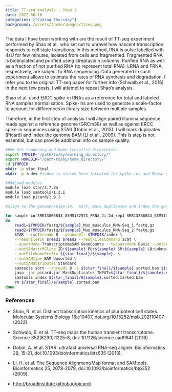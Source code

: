 ```yaml
---
title: TT-seq analysis - Step 1
date: 2022-06-16 
categories: ["Coding Thursday"]
background: /assets/theme/images/ttseq.png
---
```


The data I have been working with are the result of TT-seq experiment performed by Shao et al., who set out to unravel how nascent transcription responds to cell state transitions. 
In this method, RNA is pulse labelled with 4sU for few minutes, isolated from cells and fragmented. Fragmented RNA is biotinylated and purified using streptavidin columns. Purified RNA as well as a fraction of not purified RNA (to represent total RNA); LRNA and FRNA, respectively, are subject to RNA sequencing. Data generated in such experiment allows to estimate the rates of RNA synthesis and degradation. I refer you to the original TT-seq paper for further info (Schwalb et al., 2016)
In the next few posts, I will attempt to repeat Shao’s analysis. 

Shao et al. used ERCC spike-in RNAs as a reference for total and labeled RNA samples normalisation. Spike-ins are used to generate a scale-factor to account for differences in library size between multiple samples. 

Therefore, in the first step of analysis I will align paired Illumina sequence reads against a reference genome (GRCm38) as well as against ERCC spike-in sequences using STAR (Dobin et al., 2013). 
I will mark duplicates (Picard) and index the genome BAM (Li et al., 2009). This is step is not essential, but can provide additional info on sample quality.

```bash
#### Set temporary and home (results) directories
export TMPDIR="/path/to/my/working_directory/"
export HOMEDIR="/path/to/my/home_directory/"
cd $TMPDIR
mkdir -p star_final
mkdir -p index #index is stored here (created for spike-ins and Mouse genome)

####Load modules
module load star/2.7.8a
module load samtools/1.3.1
module load picard/2.9.2

#align to the genome/spike-in.  Sort, mark duplicates and index the genome BAM.

for sample in SRR13866843_GSM5137573_FRNA_2i_2d_rep1 SRR13866844_GSM5137574_FRNA_2i_2d_rep2 SRR13866845_GSM5137575_FRNA_2i_7d_rep1 SRR13866853_GSM5137583_LRNA_2i_2d_rep1 SRR13866854_GSM5137584_LRNA_2i_2d_rep2 SRR13866855_GSM5137585_LRNA_2i_7d_rep1
do
	read1=$TMPDIR/fastq/${sample}_Mus_musculus_RNA-Seq_1.fastq.gz
	read2=$TMPDIR/fastq/${sample}_Mus_musculus_RNA-Seq_2.fastq.gz
	STAR --runThreadN 8 --genomeDir $TMPDIR/index \
	--readFilesIn $read1 $read2 --readFilesCommand zcat \
	--quantMode TranscriptomeSAM GeneCounts --twopassMode Basic --outSAMunmapped None \
	--outSAMattrRGline ID:${sample} PU:${sample} SM:${sample} LB:unknown PL:illumina \
	--outFileNamePrefix ${star_final}/${sample}. \
	--outSAMtype BAM Unsorted \
	--outSAMattributes Standard 
	samtools sort --threads 8 -o ${star_final}/${sample}.sorted.bam ${star_final}/${sample}.Aligned.out.bam
	java -jar picard.jar MarkDuplicates INPUT=${star_final}/${sample}.sorted.bam OUTPUT=${star_final}/${sample}.sorted.marked.bam METRICS_FILE=${star_final}/${sample}.sorted.marked.metrics REMOVE_DUPLICATES=false ASSUME_SORTED=true MAX_RECORDS_IN_RAM=2000000 VALIDATION_STRINGENCY=LENIENT TMP_DIR=${tmpdir}/${sample}
	samtools index ${star_final}/${sample}.sorted.marked.bam
	rm ${star_final}/${sample}.sorted.bam
done

```


### References

* Shao, R. et al. Distinct transcription kinetics of pluripotent cell states. Molecular Systems Biology 18:e10407, doi.org/10.15252/msb.202110407 (2022).

* Schwalb, B. et al. TT-seq maps the human transient transcriptome. Science 352(6290):1225-8, doi: 10.1126/science.aad9841 (2016).

* Dobin, A. et al. STAR: ultrafast universal RNA-seq aligner. Bioinformatics 29, 15-21, doi:10.1093/bioinformatics/bts635 (2013).

* Li, H. et al. The Sequence Alignment/Map format and SAMtools. Bioinformatics 25, 2078-2079, doi:10.1093/bioinformatics/btp352 (2009).

* http://broadinstitute.github.io/picard/.
